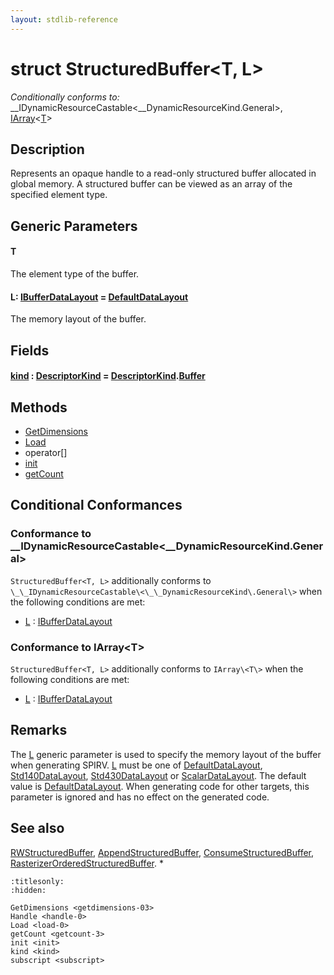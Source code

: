 ```yaml
---
layout: stdlib-reference
---
```


# struct StructuredBuffer\<T, L\>

*Conditionally conforms to:* \_\_IDynamicResourceCastable\<\_\_DynamicResourceKind\.General\>, [IArray](../../interfaces/iarray-01/index)\<[T](../../interfaces/iarray-01/index#typeparam-T)\>

## Description

Represents an opaque handle to a read-only structured buffer allocated in global memory.
A structured buffer can be viewed as an array of the specified element type.

## Generic Parameters

####  <a id="typeparam-T"></a>T
The element type of the buffer.

####  <a id="typeparam-L"></a>L: [IBufferDataLayout](../../interfaces/ibufferdatalayout-017b/index) = [DefaultDataLayout](../defaultdatalayout-07b/index)
The memory layout of the buffer.


## Fields

####  <a id="decl-kind"></a>[kind](kind) : [DescriptorKind](../descriptorkind-0a/index) = [DescriptorKind](../descriptorkind-0a/index)\.[Buffer](../descriptorkind-0a/index#decl-Buffer)

## Methods

* [GetDimensions](getdimensions-03)
* [Load](load-0)
* operator\[\]
* [init](init)
* [getCount](getcount-3)

## Conditional Conformances

### Conformance to \_\_IDynamicResourceCastable\<\_\_DynamicResourceKind\.General\>
`StructuredBuffer<T, L>` additionally conforms to `\_\_IDynamicResourceCastable\<\_\_DynamicResourceKind\.General\>` when the following conditions are met:

  * [L](index#typeparam-L) : [IBufferDataLayout](../../interfaces/ibufferdatalayout-017b/index)
### Conformance to IArray\<T\>
`StructuredBuffer<T, L>` additionally conforms to `IArray\<T\>` when the following conditions are met:

  * [L](index#typeparam-L) : [IBufferDataLayout](../../interfaces/ibufferdatalayout-017b/index)
## Remarks


The <span class='code'><a href="index.html#typeparam-L" class="code_type">L</a></span> generic parameter is used to specify the memory layout of the buffer when
generating SPIRV.
<span class='code'><a href="index.html#typeparam-L" class="code_type">L</a></span> must be one of <span class='code'><a href="index.html" class="code_type">DefaultDataLayout</a></span>, <span class='code'><a href="index.html" class="code_type">Std140DataLayout</a></span>, <span class='code'><a href="index.html" class="code_type">Std430DataLayout</a></span> or <span class='code'><a href="index.html" class="code_type">ScalarDataLayout</a></span>.
The default value is <span class='code'><a href="index.html" class="code_type">DefaultDataLayout</a></span>.
When generating code for other targets, this parameter is ignored and has no effect on the generated code.

## See also

<span class='code'><a href="index.html" class="code_type">RWStructuredBuffer</a></span>, <span class='code'><a href="index.html" class="code_type">AppendStructuredBuffer</a></span>, <span class='code'><a href="index.html" class="code_type">ConsumeStructuredBuffer</a></span>, <span class='code'><a href="index.html" class="code_type">RasterizerOrderedStructuredBuffer</a></span>.
*



```{toctree}
:titlesonly:
:hidden:

GetDimensions <getdimensions-03>
Handle <handle-0>
Load <load-0>
getCount <getcount-3>
init <init>
kind <kind>
subscript <subscript>
```
